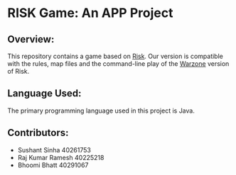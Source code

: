 # RISK Game: An APP Project

## Overview:

This repository contains a game based on [Risk](https://store.steampowered.com/app/1128810/RISK_Global_Domination/). Our version is compatible with the rules, map files and the command-line play of the [Warzone](https://www.warzone.com/) version of Risk.

## Language Used:

The primary programming language used in this project is Java.

## Contributors:

- Sushant Sinha 40261753
- Raj Kumar Ramesh 40225218
- Bhoomi Bhatt 40291067
